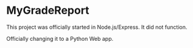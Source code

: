 MyGradeReport
===========

This project was officially started in Node.js/Express.
It did not function.

Officially changing it to a Python Web app.
